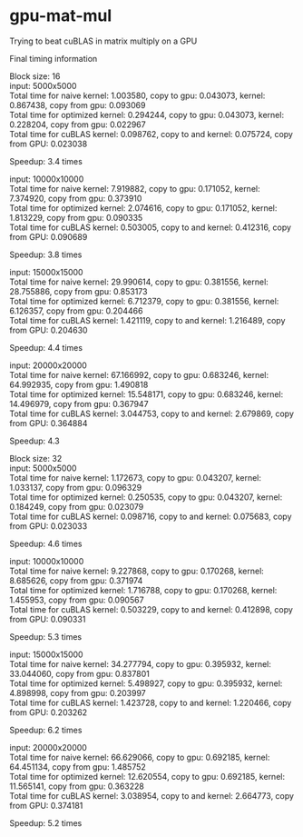 # gpu-mat-mul
Trying to beat cuBLAS in matrix multiply on a GPU

Final timing information

Block size: 16  
input: 5000x5000  
Total time for naive kernel: 1.003580, copy to gpu: 0.043073, kernel: 0.867438, copy from gpu: 0.093069  
Total time for optimized kernel: 0.294244, copy to gpu: 0.043073, kernel: 0.228204, copy from gpu: 0.022967  
Total time for cuBLAS kernel: 0.098762, copy to and kernel: 0.075724, copy from GPU: 0.023038  
  
Speedup: 3.4 times  
  
input: 10000x10000  
Total time for naive kernel: 7.919882, copy to gpu: 0.171052, kernel: 7.374920, copy from gpu: 0.373910  
Total time for optimized kernel: 2.074616, copy to gpu: 0.171052, kernel: 1.813229, copy from gpu: 0.090335  
Total time for cuBLAS kernel: 0.503005, copy to and kernel: 0.412316, copy from GPU: 0.090689  

Speedup: 3.8 times  

input: 15000x15000  
Total time for naive kernel: 29.990614, copy to gpu: 0.381556, kernel: 28.755886, copy from gpu: 0.853173  
Total time for optimized kernel: 6.712379, copy to gpu: 0.381556, kernel: 6.126357, copy from gpu: 0.204466  
Total time for cuBLAS kernel: 1.421119, copy to and kernel: 1.216489, copy from GPU: 0.204630  
  
Speedup: 4.4 times  
  
input: 20000x20000  
Total time for naive kernel: 67.166992, copy to gpu: 0.683246, kernel: 64.992935, copy from gpu: 1.490818  
Total time for optimized kernel: 15.548171, copy to gpu: 0.683246, kernel: 14.496979, copy from gpu: 0.367947  
Total time for cuBLAS kernel: 3.044753, copy to and kernel: 2.679869, copy from GPU: 0.364884  
  
Speedup: 4.3  



Block size: 32  
input: 5000x5000  
Total time for naive kernel: 1.172673, copy to gpu: 0.043207, kernel: 1.033137, copy from gpu: 0.096329  
Total time for optimized kernel: 0.250535, copy to gpu: 0.043207, kernel: 0.184249, copy from gpu: 0.023079  
Total time for cuBLAS kernel: 0.098716, copy to and kernel: 0.075683, copy from GPU: 0.023033  
  
Speedup: 4.6 times  
  
input: 10000x10000  
Total time for naive kernel: 9.227868, copy to gpu: 0.170268, kernel: 8.685626, copy from gpu: 0.371974  
Total time for optimized kernel: 1.716788, copy to gpu: 0.170268, kernel: 1.455953, copy from gpu: 0.090567  
Total time for cuBLAS kernel: 0.503229, copy to and kernel: 0.412898, copy from GPU: 0.090331  
  
Speedup: 5.3 times  
  
input: 15000x15000  
Total time for naive kernel: 34.277794, copy to gpu: 0.395932, kernel: 33.044060, copy from gpu: 0.837801  
Total time for optimized kernel: 5.498927, copy to gpu: 0.395932, kernel: 4.898998, copy from gpu: 0.203997  
Total time for cuBLAS kernel: 1.423728, copy to and kernel: 1.220466, copy from GPU: 0.203262  
  
Speedup: 6.2 times  
  
input: 20000x20000  
Total time for naive kernel: 66.629066, copy to gpu: 0.692185, kernel: 64.451134, copy from gpu: 1.485752  
Total time for optimized kernel: 12.620554, copy to gpu: 0.692185, kernel: 11.565141, copy from gpu: 0.363228  
Total time for cuBLAS kernel: 3.038954, copy to and kernel: 2.664773, copy from GPU: 0.374181  
  
Speedup: 5.2 times  